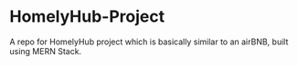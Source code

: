 # HomelyHub-Project
A repo for HomelyHub project which is basically similar to an airBNB, built using MERN Stack.

